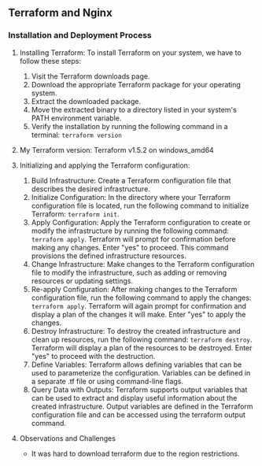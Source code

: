 ## Terraform and Nginx

### Installation and Deployment Process

1. Installing Terraform:
   To install Terraform on your system, we have to follow these steps:
    1. Visit the Terraform downloads page.
    2. Download the appropriate Terraform package for your operating system.
    3. Extract the downloaded package.
    4. Move the extracted binary to a directory listed in your system's PATH environment variable.
    5. Verify the installation by running the following command in a terminal:
       `terraform version`

2. My Terraform version: Terraform v1.5.2 on windows_amd64

3. Initializing and applying the Terraform configuration:

    1. Build Infrastructure: Create a Terraform configuration file that describes the desired infrastructure.
    2. Initialize Configuration: In the directory where your Terraform configuration file is located, run the following
       command to initialize Terraform:
       `terraform init`.
    3. Apply Configuration: Apply the Terraform configuration to create or modify the infrastructure by running the
       following command:
       `terraform apply`. Terraform will prompt for confirmation before making any changes. Enter "yes" to proceed. This
       command provisions the defined infrastructure resources.
    4. Change Infrastructure: Make changes to the Terraform configuration file to modify the infrastructure, such as
       adding or removing resources or updating settings.
    5. Re-apply Configuration: After making changes to the Terraform configuration file, run the following command to
       apply the changes:
       `terraform apply`. Terraform will again prompt for confirmation and display a plan of the changes it will make.
       Enter "yes" to apply the changes.
    6. Destroy Infrastructure: To destroy the created infrastructure and clean up resources, run the following command:
       `terraform destroy`. Terraform will display a plan of the resources to be destroyed. Enter "yes" to proceed with
       the destruction.
    7. Define Variables: Terraform allows defining variables that can be used to parameterize the configuration.
       Variables can be defined in a separate .tf file or using command-line flags.
    8. Query Data with Outputs: Terraform supports output variables that can be used to extract and display useful
       information about the created infrastructure. Output variables are defined in the Terraform configuration file
       and can be accessed using the terraform output command.

4. Observations and Challenges
   - It was hard to download terraform due to the region restrictions.